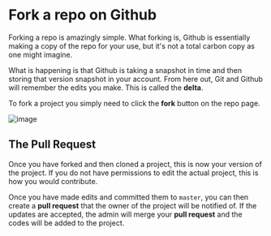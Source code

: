 # Fork a repo on Github

Forking a repo is amazingly simple. What forking is, Github is essentially making a copy of the repo for your use, but it's not a total carbon copy as one might imagine.

What is happening is that Github is taking a snapshot in time and then storing that version snapshot in your account. From here out, Git and Github will remember the edits you make. This is called the **delta**.

To fork a project you simply need to click the **fork** button on the repo page.

![image](http://i.imgur.com/mDYVhkX.png)

## The Pull Request

Once you have forked and then cloned a project, this is now your version of the project. If you do not have permissions to edit the actual project, this is how you would contribute.

Once you have made edits and committed them to `master`, you can then create a **pull request** that the owner of the project will be notified of. If the updates are accepted, the admin will merge your **pull request** and the codes will be added to the project.
